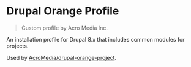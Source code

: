 # Drupal Orange Profile

> Custom profile by Acro Media Inc.

An installation profile for Drupal 8.x that includes common modules for projects.

Used by [AcroMedia/drupal-orange-project](https://github.com/AcroMedia/drupal-orange-project).
